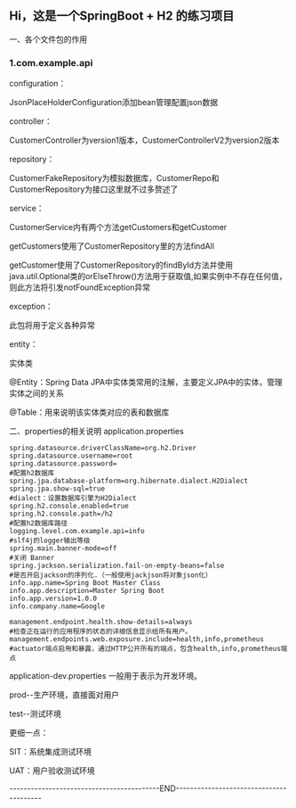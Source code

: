 ## Hi，这是一个SpringBoot + H2 的练习项目
<p>一、各个文件包的作用</p>

### 1.com.example.api
<div>
<p>configuration：</p>
<p>JsonPlaceHolderConfiguration添加bean管理配置json数据</p>
<p>controller：</p>
<p>CustomerController为version1版本，CustomerControllerV2为version2版本</p>
<p>repository：</p>
<p>CustomerFakeRepository为模拟数据库，CustomerRepo和CustomerRepository为接口这里就不过多赘述了</p>
<p>service：</p>
<p>CustomerService内有两个方法getCustomers和getCustomer</p>
<p>getCustomers使用了CustomerRepository里的方法findAll</p>
<p>getCustomer使用了CustomerRepository的findById方法并使用java.util.Optional类的orElseThrow()方法用于获取值,如果实例中不存在任何值，则此方法将引发notFoundException异常</p>
<p>exception：</p>
<p>此包将用于定义各种异常</p>
<p>entity：</p>
<p>实体类</p>
<p>@Entity：Spring Data JPA中实体类常用的注解，主要定义JPA中的实体，管理实体之间的关系</p>
<p>@Table：用来说明该实体类对应的表和数据库</p>
</div>

二、properties的相关说明
application.properties
```properties
spring.datasource.driverClassName=org.h2.Driver
spring.datasource.username=root
spring.datasource.password=
#配置h2数据库
spring.jpa.database-platform=org.hibernate.dialect.H2Dialect
spring.jpa.show-sql=true
#dialect：设置数据库引擎为H2Dialect
spring.h2.console.enabled=true
spring.h2.console.path=/h2
#配置h2数据库路径
logging.level.com.example.api=info
#slf4j的logger输出等级
spring.main.banner-mode=off
#关闭 Banner
spring.jackson.serialization.fail-on-empty-beans=false
#是否开启jackson的序列化.（一般使用jackjson将对象json化）
info.app.name=Spring Boot Master Class
info.app.description=Master Spring Boot
info.app.version=1.0.0
info.company.name=Google

management.endpoint.health.show-details=always
#检查正在运行的应用程序的状态的详细信息显示给所有用户。
management.endpoints.web.exposure.include=health,info,prometheus
#actuator端点启用和暴露，通过HTTP公开所有的端点，包含health,info,prometheus端点
```
application-dev.properties
一般用于表示为开发环境。
<p>prod--生产环境，直接面对用户</p>
<p>test--测试环境</p>
<p>更细一点：</p>
<p>SIT：系统集成测试环境</p>
<p>UAT：用户验收测试环境</p>
------------------------------------------END----------------------------------------